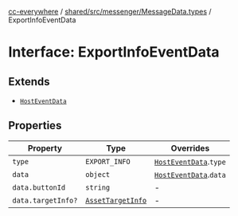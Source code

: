 [cc-everywhere](../../../../../index.md) / [shared/src/messenger/MessageData.types](../index.md) / ExportInfoEventData

# Interface: ExportInfoEventData

## Extends

- [`HostEventData`](HostEventData.md)

## Properties

| Property | Type | Overrides |
| ------ | ------ | ------ |
| `type` | `EXPORT_INFO` | [`HostEventData`](HostEventData.md).`type` |
| `data` | `object` | [`HostEventData`](HostEventData.md).`data` |
| `data.buttonId` | `string` | - |
| `data.targetInfo?` | [`AssetTargetInfo`](../../../types/PublishParams.types/interfaces/AssetTargetInfo.md) | - |
